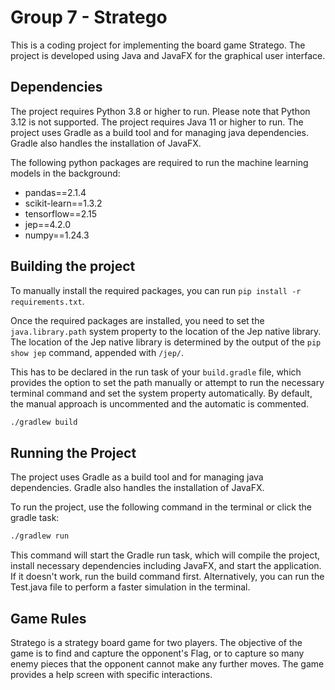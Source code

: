 # Group 7 - Stratego

This is a coding project for implementing the board game Stratego. The project is developed using Java and JavaFX for the graphical user interface.

## Dependencies

The project requires Python 3.8 or higher to run. Please note that Python 3.12 is not supported.
The project requires Java 11 or higher to run.
The project uses Gradle as a build tool and for managing java dependencies.
Gradle also handles the installation of JavaFX.

The following python packages are required to run the machine learning
models in the background:
- pandas==2.1.4
- scikit-learn==1.3.2
- tensorflow==2.15
- jep==4.2.0
- numpy==1.24.3

## Building the project


To manually install the required packages, you can run `pip install -r requirements.txt`.

Once the required packages are installed, you need to set the `java.library.path` system property to the location of the Jep native library. The location of the Jep native library is determined by the output of the `pip show jep` command, appended with `/jep/`. 

This has to be declared in the run task of your `build.gradle` file, which provides the option to set the path manually or attempt to run the necessary terminal command and set the system property automatically. By default, the manual approach is uncommented and the automatic is commented.

```bash
./gradlew build
```


## Running the Project

The project uses Gradle as a build tool and for managing java dependencies. Gradle also handles the installation of JavaFX.

To run the project, use the following command in the terminal or click the gradle task:

```bash
./gradlew run
```
This command will start the Gradle run task, which will compile the project, install necessary dependencies including JavaFX, and start the application. If it doesn't work, run the build command first.  Alternatively, you can run the Test.java file to perform a faster simulation in the terminal.  
## Game Rules
Stratego is a strategy board game for two players. The objective of the game is to find and capture the opponent's Flag, or to capture so many enemy pieces that the opponent cannot make any further moves. The game provides a help screen with specific interactions.